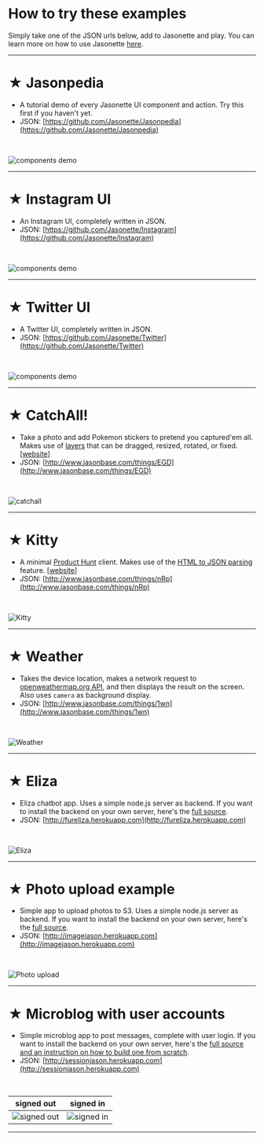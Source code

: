 # How to try these examples

Simply take one of the JSON urls below, add to Jasonette and play. You can learn more on how to use Jasonette [here](https://www.jasonette.com).

---

# ★ Jasonpedia
  - A tutorial demo of every Jasonette UI component and action. Try this first if you haven't yet.
  - JSON: [https://github.com/Jasonette/Jasonpedia](https://github.com/Jasonette/Jasonpedia)

<br>

  ![components demo](images/jasonpedia.png)

---

# ★ Instagram UI
  - An Instagram UI, completely written in JSON.
  - JSON: [https://github.com/Jasonette/Instagram](https://github.com/Jasonette/Instagram)

<br>

  ![components demo](images/instagram.gif)

---

# ★ Twitter UI
  - A Twitter UI, completely written in JSON.
  - JSON: [https://github.com/Jasonette/Twitter](https://github.com/Jasonette/Twitter)

<br>

  ![components demo](images/twitter.gif)

---

# ★ CatchAll!
  - Take a photo and add Pokemon stickers to pretend you captured'em all. Makes use of [layers](document.md#user-content-body-layers) that can be dragged, resized, rotated, or fixed. [[website](http://www.jasonette.com/catchall)]
  - JSON: [http://www.jasonbase.com/things/EGD](http://www.jasonbase.com/things/EGD)

<br>

  ![catchall](images/layers.gif)

---

# ★ Kitty
  - A minimal [Product Hunt](http://www.producthunt.com) client. Makes use of the [HTML to JSON parsing](templates.md#html) feature. [[website](http://www.jasonette.com/kitty)]
  - JSON: [http://www.jasonbase.com/things/nRp](http://www.jasonbase.com/things/nRp)

<br>

  ![Kitty](images/kitty.png)

---

# ★ Weather
  - Takes the device location, makes a network request to [openweathermap.org API](http://www.openweathermap.org), and then displays the result on the screen. Also uses `camera` as background display.
  - JSON: [http://www.jasonbase.com/things/1wn](http://www.jasonbase.com/things/1wn)

<br>

  ![Weather](http://i.giphy.com/3o6ZtnO53EwLCeRruo.gif)

---

# ★ Eliza
  - Eliza chatbot app. Uses a simple node.js server as backend. If you want to install the backend on your own server, here's the [full source](https://github.com/Jasonette/eliza-example).
  - JSON: [http://fureliza.herokuapp.com](http://fureliza.herokuapp.com)

<br>

  ![Eliza](http://i.giphy.com/3o6ZsWrg6FkjHlUAmI.gif)

---

# ★ Photo upload example
  - Simple app to upload photos to S3. Uses a simple node.js server as backend. If you want to install the backend on your own server, here's the [full source](https://github.com/Jasonette/s3-upload-example).
  - JSON: [http://imagejason.herokuapp.com](http://imagejason.herokuapp.com)

<br>

  ![Photo upload](http://i.giphy.com/l0HlD1pF6PHF4Y3Pq.gif)

---

# ★ Microblog with user accounts
  - Simple microblog app to post messages, complete with user login. If you want to install the backend on your own server, here's the [full source and an instruction on how to build one from scratch](https://github.com/gliechtenstein/jason.token.authentication.rails).
  - JSON: [http://sessionjason.herokuapp.com](http://sessionjason.herokuapp.com)

<br>

signed out  |  signed in
------------|-----------------------
![signed out](images/signed_out.png) | ![signed in](images/signed_in.png)

---


